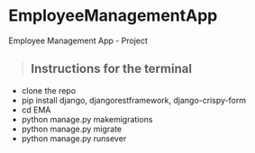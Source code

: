 # EmployeeManagementApp
Employee Management App - Project
> ## Instructions for the terminal
* clone the repo
* pip install django, djangorestframework, django-crispy-form
* cd EMA
* python manage.py makemigrations
* python manage.py migrate
* python manage.py runsever
